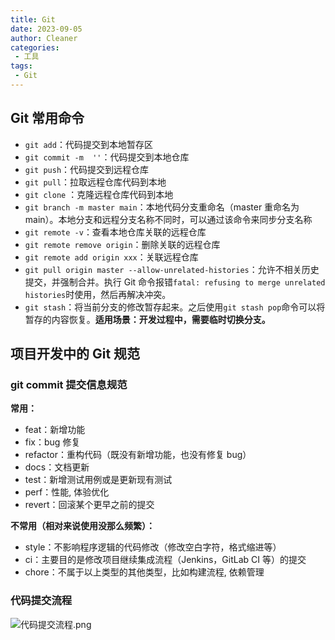 ```yaml
---
title: Git
date: 2023-09-05
author: Cleaner
categories: 
 - 工具
tags: 
 - Git
---
```


## Git 常用命令


* `git add`：代码提交到本地暂存区
* `git commit -m  ''`：代码提交到本地仓库
* `git push`：代码提交到远程仓库
* `git pull`：拉取远程仓库代码到本地
* `git clone` ：克隆远程仓库代码到本地
* `git branch -m master main`：本地代码分支重命名（master 重命名为 main）。本地分支和远程分支名称不同时，可以通过该命令来同步分支名称
* `git remote -v`：查看本地仓库关联的远程仓库
* `git remote remove origin`：删除关联的远程仓库
* `git remote add origin xxx`：关联远程仓库
* `git pull origin master --allow-unrelated-histories`：允许不相关历史提交，并强制合并。执行 Git 命令报错`fatal: refusing to merge unrelated histories`时使用，然后再解决冲突。
* `git stash`：将当前分支的修改暂存起来。之后使用`git stash pop`命令可以将暂存的内容恢复。**适用场景：开发过程中，需要临时切换分支。**

## 项目开发中的 Git 规范

### git commit  提交信息规范

**常用：**

* feat：新增功能
* fix：bug 修复
* refactor：重构代码（既没有新增功能，也没有修复 bug）
* docs：文档更新
* test：新增测试用例或是更新现有测试
* perf：性能, 体验优化
* revert：回滚某个更早之前的提交

**不常用（相对来说使用没那么频繁）：**

* style：不影响程序逻辑的代码修改（修改空白字符，格式缩进等）
* ci：主要目的是修改项目继续集成流程（Jenkins，GitLab CI 等）的提交
* chore：不属于以上类型的其他类型，比如构建流程, 依赖管理

### 代码提交流程

![代码提交流程.png](https://s2.loli.net/2023/09/05/o64sHE2Jq71ZCMI.png)